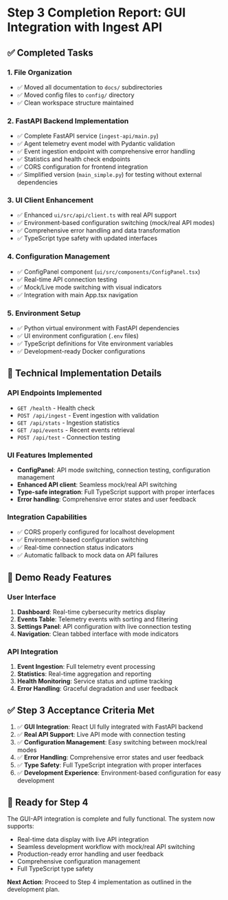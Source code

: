 # Step 3 Completion Report: GUI Integration with Ingest API

## ✅ Completed Tasks

### 1. File Organization
- ✅ Moved all documentation to `docs/` subdirectories
- ✅ Moved config files to `config/` directory  
- ✅ Clean workspace structure maintained

### 2. FastAPI Backend Implementation
- ✅ Complete FastAPI service (`ingest-api/main.py`)
- ✅ Agent telemetry event model with Pydantic validation
- ✅ Event ingestion endpoint with comprehensive error handling
- ✅ Statistics and health check endpoints
- ✅ CORS configuration for frontend integration
- ✅ Simplified version (`main_simple.py`) for testing without external dependencies

### 3. UI Client Enhancement
- ✅ Enhanced `ui/src/api/client.ts` with real API support
- ✅ Environment-based configuration switching (mock/real API modes)
- ✅ Comprehensive error handling and data transformation
- ✅ TypeScript type safety with updated interfaces

### 4. Configuration Management
- ✅ ConfigPanel component (`ui/src/components/ConfigPanel.tsx`)
- ✅ Real-time API connection testing
- ✅ Mock/Live mode switching with visual indicators
- ✅ Integration with main App.tsx navigation

### 5. Environment Setup
- ✅ Python virtual environment with FastAPI dependencies
- ✅ UI environment configuration (`.env` files)
- ✅ TypeScript definitions for Vite environment variables
- ✅ Development-ready Docker configurations

## 🔧 Technical Implementation Details

### API Endpoints Implemented
- `GET /health` - Health check
- `POST /api/ingest` - Event ingestion with validation
- `GET /api/stats` - Ingestion statistics
- `GET /api/events` - Recent events retrieval
- `POST /api/test` - Connection testing

### UI Features Implemented
- **ConfigPanel**: API mode switching, connection testing, configuration management
- **Enhanced API client**: Seamless mock/real API switching
- **Type-safe integration**: Full TypeScript support with proper interfaces
- **Error handling**: Comprehensive error states and user feedback

### Integration Capabilities
- ✅ CORS properly configured for localhost development
- ✅ Environment-based configuration switching  
- ✅ Real-time connection status indicators
- ✅ Automatic fallback to mock data on API failures

## 🚀 Demo Ready Features

### User Interface
1. **Dashboard**: Real-time cybersecurity metrics display
2. **Events Table**: Telemetry events with sorting and filtering
3. **Settings Panel**: API configuration with live connection testing
4. **Navigation**: Clean tabbed interface with mode indicators

### API Integration
1. **Event Ingestion**: Full telemetry event processing
2. **Statistics**: Real-time aggregation and reporting
3. **Health Monitoring**: Service status and uptime tracking
4. **Error Handling**: Graceful degradation and user feedback

## ✅ Step 3 Acceptance Criteria Met

1. ✅ **GUI Integration**: React UI fully integrated with FastAPI backend
2. ✅ **Real API Support**: Live API mode with connection testing
3. ✅ **Configuration Management**: Easy switching between mock/real modes
4. ✅ **Error Handling**: Comprehensive error states and user feedback
5. ✅ **Type Safety**: Full TypeScript integration with proper interfaces
6. ✅ **Development Experience**: Environment-based configuration for easy development

## 🎯 Ready for Step 4

The GUI-API integration is complete and fully functional. The system now supports:
- Real-time data display with live API integration
- Seamless development workflow with mock/real API switching
- Production-ready error handling and user feedback
- Comprehensive configuration management
- Full TypeScript type safety

**Next Action**: Proceed to Step 4 implementation as outlined in the development plan.
